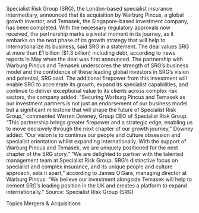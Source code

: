Specialist Risk Group (SRG), the London-based specialist insurance intermediary, announced that its acquisition by Warburg Pincus, a global growth investor, and Temasek, the Singapore-based investment company, has been completed.
With the necessary regulatory approvals now received, the partnership marks a pivotal moment in its journey, as it embarks on the next phase of its growth strategy that will help to internationalize its business, said SRG in a statement.
The deal values SRG at more than £1 billion ($1.3 billion) including debt, according to news reports in May when the deal was first announced.
The partnership with Warburg Pincus and Temasek underscores the strength of SRG’s business model and the confidence of these leading global investors in SRG’s vision and potential, SRG said.
The additional firepower from this investment will enable SRG to accelerate its growth, expand its specialist capabilities, and continue to deliver exceptional value to its clients across complex risk sectors, the company added.
“Securing Warburg Pincus and Temasek as our investment partners is not just an endorsement of our business model but a significant milestone that will shape the future of Specialist Risk Group,” commented Warren Downey, Group CEO of Specialist Risk Group.
“This partnership brings greater firepower and a strategic edge, enabling us to move decisively through the next chapter of our growth journey,” Downey added. “Our vision is to continue our people and culture obsession and specialist orientation whilst expanding internationally. With the support of Warburg Pincus and Temasek, we are uniquely positioned for the next chapter of the SRG story.”
“We are delighted to partner with the talented management team at Specialist Risk Group. SRG’s distinctive focus on specialist and complex insurance, and its unique people and culture approach, sets it apart,” according to James O’Gara, managing director at Warburg Pincus. “We believe our investment alongside Temasek will help to cement SRG’s leading position in the UK and creates a platform to expand internationally.”
Source: Specialist Risk Group (SRG)

Topics
Mergers & Acquisitions
